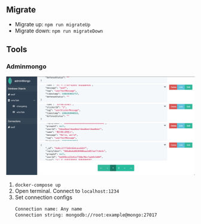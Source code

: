 ## Migrate

* Migrate up: `npm run migrateUp`
* Migrate down: `npm run migrateDown`

## Tools

### Adminmongo

![](./docs/image/adminMongo.jpg)

1. `docker-compose up`
2. Open terminal. Connect to `localhost:1234`
3. Set connection configs
    ```
    Connection name: Any name
    Connection string: mongodb://root:example@mongo:27017
    ```